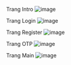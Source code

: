 Trang Intro
	![image](https://github.com/user-attachments/assets/3cba3b15-51ef-4539-85de-07fca35f192e)

Trang Login
	![image](https://github.com/user-attachments/assets/79c0b451-bd2c-43bc-9463-8a47da6d06f9)

Trang Register
	![image](https://github.com/user-attachments/assets/954e0e24-d1a2-4d3e-8239-55d28f832c13)

Trang OTP
	![image](https://github.com/user-attachments/assets/00b4e38e-60f2-4d71-b81e-25ec3ca20171)

Trang Main
	![image](https://github.com/user-attachments/assets/63746a56-ec7f-4e39-87c4-1f78f64f2d0a)

